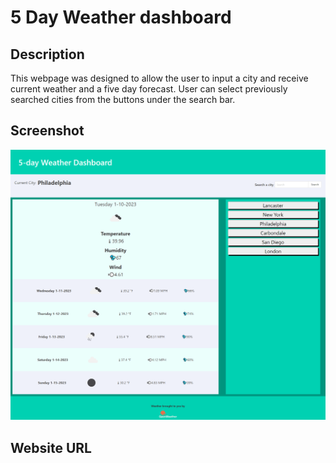 # 5 Day Weather dashboard

## Description
This webpage was designed to allow the user to input a city and receive current weather and a five day forecast. User can select previously searched cities from the buttons under the search bar.

## Screenshot 
![Weather-dashboard-screenshot](./assets/images/5-day-weather-screenshot.png)

## Website URL

